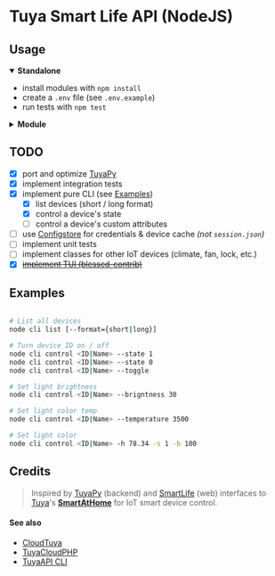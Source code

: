 # Tuya Smart Life API (NodeJS)

## Usage 

<details open>
<summary> <strong> Standalone </strong> </summary>

- install modules with `npm install`
- create a `.env` file (see `.env.example`)
- run tests with `npm test`

</details>

<details>
	<summary> <strong> Module </strong> </summary>

- install NPM package
```bash
npm install @shellcatt/tuya-smartlife-api
```
- import ESM
> See [test.js](./test.js)
```javascript
import { TuyaSmartLifeClient } from "tuya-smartlife-api";
const client = new TuyaSmartLifeClient();
try {
	await client.init('jondoe@example.co.uk', 'password', '44');
	await client.discoverDevices();

	tDevices = client.getAllDevices();
	console.log(tDevices);
} catch (e) {
	console.error('Failed because', e);
}
```

</details>

## TODO 

- [x] port and optimize [TuyaPy](https://pypi.org/project/tuyapy/)
- [x] implement integration tests
- [x] implement pure CLI (see [Examples](#examples))
  - [x] list devices (short / long format)
  - [x] control a device's state
  - [ ] control a device's custom attributes
- [ ] use [Configstore](https://www.npmjs.com/package/configstore) for credentials & device cache _(not `session.json`)_
- [ ] implement unit tests
- [ ] implement classes for other IoT devices (climate, fan, lock, etc.)
- [x] [~~implement TUI (blessed-contrib)~~](https://github.com/shellcatt/smartlife-tui)

## Examples 

```bash

# List all devices
node cli list [--format={short|long}]

# Turn device ID on / off
node cli control <ID|Name> --state 1
node cli control <ID|Name> --state 0
node cli control <ID|Name> --toggle

# Set light brightness
node cli control <ID|Name> --brigntness 30

# Set light color temp
node cli control <ID|Name> --temperature 3500

# Set light color
node cli control <ID|Name> -h 78.34 -s 1 -b 100 

```



## Credits

> Inspired by [TuyaPy](https://pypi.org/project/tuyapy/) (backend) and [SmartLife](https://github.com/ndg63276/smartlife) (web) interfaces to [Tuya](https://tuya.com/)'s **[SmartAtHome](https://smartathome.co.uk/smartlife/)** for IoT smart device control. 

#### See also 
 - [CloudTuya](https://github.com/unparagoned/cloudtuya)
 - [TuyaCloudPHP](https://github.com/Aymkdn/tuyacloud-php)
 - [TuyaAPI CLI](https://github.com/TuyaAPI/cli)
